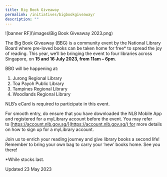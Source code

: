 ```yaml
---
title: Big Book Giveaway
permalink: /initiatives/bigbookgiveaway/
description: ""
---
```

![banner RF](\images\Big Book Giveaway 2023.png)

The Big Book Giveaway (BBG) is a community event by the National Library Board where pre-loved books can be taken home for free\* to spread the joy of reading. This year, we’ll be bringing the event to four libraries across Singapore, on **15 and 16 July 2023, from 11am – 6pm**. 

BBG will be happening at:

1.  Jurong Regional Library
2.  Toa Payoh Public Library
3.  Tampines Regional Library
4.  Woodlands Regional Library

NLB’s eCard is required to participate in this event. 

For smooth entry, do ensure that you have downloaded the NLB Mobile App and registered for a myLibrary account before the event. You may refer to [https://account.nlb.gov.sg/](https://account.nlb.gov.sg/) for more details on how to sign up for a myLibrary account.

Join us to enrich your reading journey and give library books a second life! Remember to bring your own bag to carry your ‘new’ books home. See you there!

\*While stocks last.

Updated 23 May 2023